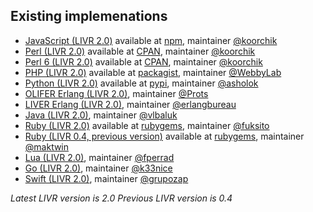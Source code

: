 ## Existing implemenations

* [JavaScript \(LIVR 2.0\)](https://github.com/koorchik/js-validator-livr) available at [npm](https://www.npmjs.com/package/livr), maintainer [@koorchik](https://github.com/koorchik)
* [Perl \(LIVR 2.0\)](https://github.com/koorchik/Validator-LIVR) available at [CPAN](https://metacpan.org/pod/Validator::LIVR), maintainer [@koorchik](https://github.com/koorchik)
* [Perl 6 \(LIVR 2.0\)](https://github.com/koorchik/perl6-livr) available at [CPAN](https://modules.perl6.org/dist/LIVR:cpan:KOORCHIK), maintainer [@koorchik](https://github.com/koorchik)
* [PHP \(LIVR 2.0\)](https://github.com/WebbyLab/php-validator-livr) available at [packagist](https://packagist.org/packages/validator/livr), maintainer [@WebbyLab](https://github.com/WebbyLab)
* [Python \(LIVR 2.0\)](https://github.com/asholok/python-validator-livr) available at [pypi](https://pypi.python.org/pypi/LIVR), maintainer [@asholok](https://github.com/asholok)
* [OLIFER Erlang \(LIVR 2.0\)](https://github.com/Prots/olifer), maintainer [@Prots](https://github.com/Prots)
* [LIVER Erlang \(LIVR 2.0\)](https://github.com/erlangbureau/liver), maintainer [@erlangbureau](https://github.com/erlangbureau)
* [Java \(LIVR 2.0\)](https://github.com/vlbaluk/java-validator-livr), maintainer [@vlbaluk](https://github.com/vlbaluk)
* [Ruby \(LIVR 2.0\)](https://github.com/fuksito/ruby-livr/) available at [rubygems](https://rubygems.org/gems/livr2), maintainer [@fuksito](https://github.com/fuksito)
* [Ruby \(LIVR 0.4, previous version\)](https://github.com/maktwin/ruby-validator-livr) available at [rubygems](https://rubygems.org/gems/livr), maintainer [@maktwin](https://github.com/maktwin)
* [Lua \(LIVR 2.0\)](https://github.com/fperrad/lua-LIVR), maintainer [@fperrad](https://github.com/fperrad)
* [Go \(LIVR 2.0\)](https://github.com/k33nice/go-livr), maintainer [@k33nice](https://github.com/k33nice)
* [Swift \(LIVR 2.0\)](https://github.com/grupozap/livr-swift-validator), maintainer [@grupozap](https://github.com/grupozap)


_Latest LIVR version is 2.0_
_Previous LIVR version is 0.4_
